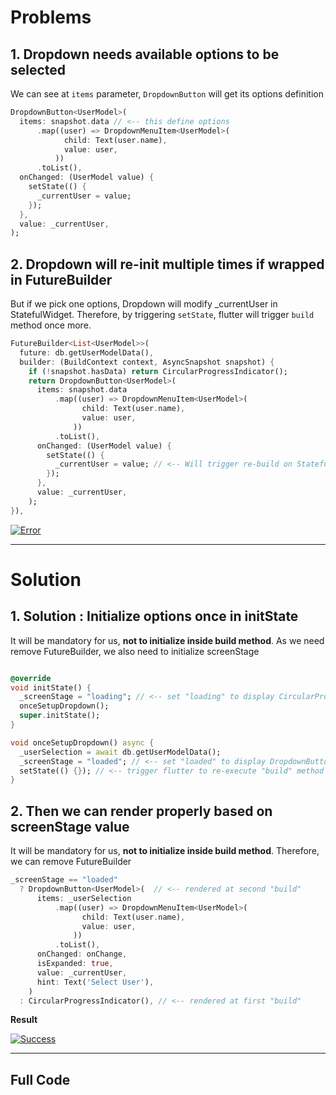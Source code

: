 # Problems
## 1. Dropdown needs available options to be selected

We can see at `items` parameter, `DropdownButton` will get its 
options definition

``` dart
DropdownButton<UserModel>(
  items: snapshot.data // <-- this define options
      .map((user) => DropdownMenuItem<UserModel>(
            child: Text(user.name),
            value: user,
          ))
      .toList(),
  onChanged: (UserModel value) {
    setState(() {
      _currentUser = value;
    });
  },
  value: _currentUser,
);
```

## 2. Dropdown will re-init multiple times if wrapped in FutureBuilder

But if we pick one options, Dropdown will modify _currentUser in StatefulWidget.
Therefore, by triggering `setState`, flutter will trigger `build` method once more.


``` dart
FutureBuilder<List<UserModel>>(
  future: db.getUserModelData(),
  builder: (BuildContext context, AsyncSnapshot snapshot) {
    if (!snapshot.hasData) return CircularProgressIndicator();
    return DropdownButton<UserModel>(
      items: snapshot.data
          .map((user) => DropdownMenuItem<UserModel>(
                child: Text(user.name),
                value: user,
              ))
          .toList(),
      onChanged: (UserModel value) {
        setState(() {
          _currentUser = value; // <-- Will trigger re-build on StatefulWidget
        });
      },
      value: _currentUser,
    );
}),
```



[![Error][1]][1]



----------


# Solution
## 1. Solution : Initialize options once in initState

It will be mandatory for us, **not to initialize inside build method**. As we need remove FutureBuilder, we also need to initialize screenStage


```dart

@override
void initState() {
  _screenStage = "loading"; // <-- set "loading" to display CircularProgress
  onceSetupDropdown();
  super.initState();
}

void onceSetupDropdown() async {
  _userSelection = await db.getUserModelData();
  _screenStage = "loaded"; // <-- set "loaded" to display DropdownButton
  setState(() {}); // <-- trigger flutter to re-execute "build" method
}
```

## 2. Then we can render properly based on screenStage value

It will be mandatory for us, **not to initialize inside build method**.
Therefore, we can remove FutureBuilder


```dart
_screenStage == "loaded"
  ? DropdownButton<UserModel>(  // <-- rendered at second "build"
      items: _userSelection
          .map((user) => DropdownMenuItem<UserModel>(
                child: Text(user.name),
                value: user,
              ))
          .toList(),
      onChanged: onChange,
      isExpanded: true,
      value: _currentUser,
      hint: Text('Select User'),
    )
  : CircularProgressIndicator(), // <-- rendered at first "build"
```

**Result**


[![Success][2]][2]

----------

## Full Code



  [1]: https://i.stack.imgur.com/Wa12N.gif



  [2]: https://i.stack.imgur.com/zGyJg.gif